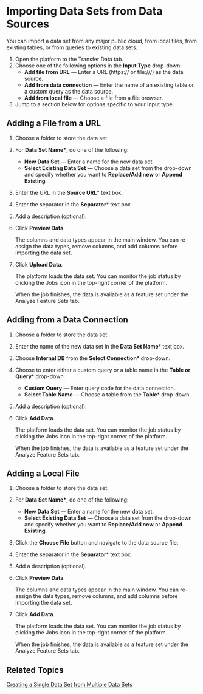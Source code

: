 # Importing Data Sets from Data Sources

You can import a data set from any major public cloud, from local files, from existing tables, or from queries to existing data sets.

1. Open the platform to the Transfer Data tab.
2. Choose one of the following options in the **Input Type** drop-down:
   - **Add file from URL** &mdash; Enter a URL (https:// or file:///) as the data source.
   - **Add from data connection** &mdash; Enter the name of an existing table or a custom query as the data source. 
   - **Add from local file** &mdash; Choose a file from a file browser. 
3. Jump to a section below for options specific to your input type.

## Adding a File from a URL
1. Choose a folder to store the data set.
2. For **Data Set Name\***, do one of the following:
   - **New Data Set** &mdash; Enter a name for the new data set.
   - **Select Existing Data Set** &mdash; Choose a data set from the drop-down and specify whether you want to **Replace/Add new** or **Append Existing**.
3. Enter the URL in the **Source URL*** text box.
4. Enter the separator in the **Separator*** text box.
5. Add a description (optional).
6. Click **Preview Data**.
   
   The columns and data types appear in the main window. You can re-assign the data types, remove columns, and add columns before importing the data set.
7. Click **Upload Data**.
   
   The platform loads the data set. You can monitor the job status by clicking the Jobs icon in the top-right corner of the platform.
   
   When the job finishes, the data is available as a feature set under the Analyze Feature Sets tab.
   
## Adding from a Data Connection
1. Choose a folder to store the data set.
2. Enter the name of the new data set in the **Data Set Name*** text box.
3. Choose **Internal DB** from the **Select Connection*** drop-down.
4. Choose to enter either a custom query or a table name in the **Table or Query*** drop-down.
   - **Custom Query** &mdash; Enter query code for the data connection.
   - **Select Table Name** &mdash; Choose a table from the **Table*** drop-down.
5. Add a description (optional).
6. Click **Add Data**.
   
   The platform loads the data set. You can monitor the job status by clicking the Jobs icon in the top-right corner of the platform.
   
   When the job finishes, the data is available as a feature set under the Analyze Feature Sets tab.
   
## Adding a Local File
1. Choose a folder to store the data set.
2. For **Data Set Name\***, do one of the following:
   - **New Data Set** &mdash; Enter a name for the new data set.
   - **Select Existing Data Set** &mdash; Choose a data set from the drop-down and specify whether you want to **Replace/Add new** or **Append Existing**.
3. Click the **Choose File** button and navigate to the data source file.
4. Enter the separator in the **Separator*** text box.
5. Add a description (optional).
6. Click **Preview Data**.
   
   The columns and data types appear in the main window. You can re-assign the data types, remove columns, and add columns before importing the data set.
7. Click **Add Data**.
   
   The platform loads the data set. You can monitor the job status by clicking the Jobs icon in the top-right corner of the platform.
   
   When the job finishes, the data is available as a feature set under the Analyze Feature Sets tab.
## Related Topics
[Creating a Single Data Set from Multiple Data Sets](single_from_multiple.md)
